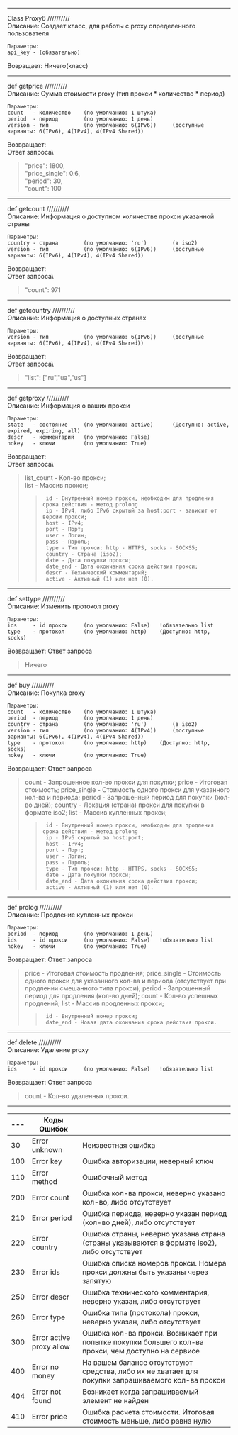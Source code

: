 --------------------
Class Proxy6
/\/\/\/\/\/\/\/\/\/\
Описание:
Создает класс, для работы с proxy определенного пользователя
~~~~~~~~~~~~~~~~~~~~
Параметры:
api_key - (обязательно)
~~~~~~~~~~~~~~~~~~~~
Возращает:
Ничего(класс)





--------------------
def getprice
/\/\/\/\/\/\/\/\/\/\
Описание:
Сумма стоимости proxy (тип прокси * количество * период)
~~~~~~~~~~~~~~~~~~~~
Параметры:
count 	- количество 	(по умолчанию: 1 штука)
period 	- период 		(по умолчанию: 1 день)
version	- тип			(по умолчанию: 6(IPv6))		(доступные варианты: 6(IPv6), 4(IPv4), 4(IPv4 Shared))
~~~~~~~~~~~~~~~~~~~~
Возвращает:\
Ответ запроса\
>	"price": 1800,\
>	"price_single": 0.6,\
>	"period": 30,\
>	"count": 100





--------------------
def getcount
/\/\/\/\/\/\/\/\/\/\
Описание:
Информация о доступном количестве прокси указанной страны
~~~~~~~~~~~~~~~~~~~~
Параметры:
country - страна		(по умолчанию: 'ru')		(в iso2)
version	- тип			(по умолчанию: 6(IPv6))		(доступные варианты: 6(IPv6), 4(IPv4), 4(IPv4 Shared))
~~~~~~~~~~~~~~~~~~~~
Возвращает:\
Ответ запроса\
>	"count": 971





--------------------
def getcountry
/\/\/\/\/\/\/\/\/\/\
Описание:
Информация о доступных странах
~~~~~~~~~~~~~~~~~~~~
Параметры:
version	- тип			(по умолчанию: 6(IPv6))		(доступные варианты: 6(IPv6), 4(IPv4), 4(IPv4 Shared))
~~~~~~~~~~~~~~~~~~~~
Возвращает:\
Ответ запроса\
>	"list": ["ru","ua","us"]





--------------------
def getproxy
/\/\/\/\/\/\/\/\/\/\
Описание:
Информация о ваших прокси
~~~~~~~~~~~~~~~~~~~~
Параметры:
state	- состояние		(по умолчанию: active)		(Доступно: active, expired, expiring, all)
descr	- комментарий	(по умолчанию: False)
nokey	- ключи			(по умолчанию: True)
~~~~~~~~~~~~~~~~~~~~
Возвращает:\
Ответ запроса\
>	list_count - Кол-во прокси;\
>	list - Массив прокси;
>>		id - Внутренний номер прокси, необходим для продления срока действия - метод prolong
>>		ip - IPv4, либо IPv6 скрытый за host:port - зависит от версии прокси;
>>		host - IPv4;
>>		port - Порт;
>>		user - Логин;
>>		pass - Пароль;
>>		type - Тип прокси: http - HTTPS, socks - SOCKS5;
>>		country - Страна (iso2);
>>		date - Дата покупки прокси;
>>		date_end - Дата окончания срока действия прокси;
>>		descr - Технический комментарий;
>>		active - Активный (1) или нет (0).





--------------------
def settype
/\/\/\/\/\/\/\/\/\/\
Описание:
Изменить протокол proxy
~~~~~~~~~~~~~~~~~~~~
Параметры:
ids		- id прокси		(по умолчанию: False)	!обязательно list
type	- протокол		(по умолчанию: http)	(Доступно: http, socks)
~~~~~~~~~~~~~~~~~~~~
Возвращает:
Ответ запроса
>	Ничего





--------------------
def buy
/\/\/\/\/\/\/\/\/\/\
Описание:
Покупка proxy
~~~~~~~~~~~~~~~~~~~~
Параметры:
count 	- количество 	(по умолчанию: 1 штука)
period 	- период 		(по умолчанию: 1 день)
country - страна		(по умолчанию: 'ru')		(в iso2)
version	- тип			(по умолчанию: 4(IPv4))		(доступные варианты: 6(IPv6), 4(IPv4), 4(IPv4 Shared))
type	- протокол		(по умолчанию: http)	(Доступно: http, socks)
nokey	- ключи			(по умолчанию: True)
~~~~~~~~~~~~~~~~~~~~
Возвращает:
Ответ запроса
>	count - Запрошенное кол-во прокси для покупки;
>	price - Итоговая стоимость;
>	price_single - Стоимость одного прокси для указанного кол-ва и периода;
>	period - Запрошенный период для покупки (кол-во дней);
>	country - Локация (страна) прокси для покупки в формате iso2;
>	list - Массив купленных прокси;
>>		id - Внутренний номер прокси, необходим для продления срока действия - метод prolong
>>		ip - IPv6 скрытый за host:port;
>>		host - IPv4;
>>		port - Порт;
>>		user - Логин;
>>		pass - Пароль;
>>		type - Тип прокси: http - HTTPS, socks - SOCKS5;
>>		date - Дата покупки прокси;
>>		date_end - Дата окончания срока действия прокси;
>>		active - Активный (1) или нет (0).





--------------------
def prolog
/\/\/\/\/\/\/\/\/\/\
Описание:
Продление купленных прокси
~~~~~~~~~~~~~~~~~~~~
Параметры:
period 	- период 		(по умолчанию: 1 день)
ids		- id прокси		(по умолчанию: False)	!обязательно list
nokey	- ключи			(по умолчанию: True)
~~~~~~~~~~~~~~~~~~~~
Возвращает:
Ответ запроса
>	price - Итоговая стоимость продления;
>	price_single - Стоимость одного прокси для указанного кол-ва и периода (отсутствует при продлении смешанного типа прокси);
>	period - Запрошенный период для продления (кол-во дней);
>	count - Кол-во успешных продлений;
>	list - Массив продленных прокси;
>>		id - Внутренний номер прокси;
>>		date_end - Новая дата окончания срока действия прокси.





--------------------
def delete
/\/\/\/\/\/\/\/\/\/\
Описание:
Удаление proxy
~~~~~~~~~~~~~~~~~~~~
Параметры:
ids		- id прокси		(по умолчанию: False)	!обязательно list
~~~~~~~~~~~~~~~~~~~~
Возвращает:
Ответ запроса
>	count - Кол-во удаленных прокси.






--------------------
|---|Коды Ошибок||
|---|---|---|
|30		    |Error unknown					|Неизвестная ошибка|
|100		|Error key						|Ошибка авторизации, неверный ключ|
|110		|Error method					|Ошибочный метод|
|200		|Error count					|Ошибка кол-ва прокси, неверно указано кол-во, либо отсутствует|
|210		|Error period					|Ошибка периода, неверно указан период (кол-во дней), либо отсутствует|
|220		|Error country					|Ошибка страны, неверно указана страна (страны указываются в формате iso2), либо отсутствует|
|230		|Error ids						|Ошибка списка номеров прокси. Номера прокси должны быть указаны через запятую|
|250		|Error descr				    |Ошибка технического комментария, неверно указан, либо отсутствует|
|260		|Error type						|Ошибка типа (протокола) прокси, неверно указан, либо отсутствует|
|300		|Error active proxy allow		|Ошибка кол-ва прокси. Возникает при попытке покупки большего кол-ва прокси, чем доступно на сервисе|
|400		|Error no money 				|На вашем балансе отсутствуют средства, либо их не хватает для покупки запрашиваемого кол-ва прокси|
|404		|Error not found				|Возникает когда запрашиваемый элемент не найден|
|410		|Error price					|Ошибка расчета стоимости. Итоговая стоимость меньше, либо равна нулю|